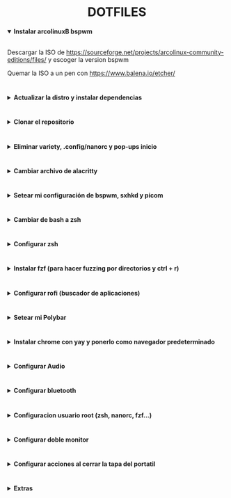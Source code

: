 <div align="center">
    <h1><strong>DOTFILES</strong></h1>
</div>

<details open>
<summary><strong>Instalar arcolinuxB bspwm</strong></summary>
<br>

Descargar la ISO de
<https://sourceforge.net/projects/arcolinux-community-editions/files/> y
escoger la version bspwm

Quemar la ISO a un pen con <https://www.balena.io/etcher/>
</details>

#

<details>
<summary><strong>Actualizar la distro y instalar dependencias</strong></summary>
<br>

```console
mirror;
yay -Syyu;
update;
#Si salta error signature from "David Runge <dvzrv@archlinux.org>"...poner lo siguiente
sudo pacman -S archlinux-keyring; update 
```

Setear git config y generar shh key

```console
git config --global user.name "Sergio-RS";
git config --global user.email "sergio.rodriguez.seoane@udc.es";
ssh-keygen -o -t rsa -C "sergio.rodriguez.seoane@udc.es";
cat .ssh/id_rsa.pub
```

Descargar lsd

```console
sudo pacman -S lsd
```

Fuentes necesarias

```console
yay -S nerd-fonts-cascadia-code nerd-fonts-dejavu-complete nerd-fonts-fira-code;
sudo pacman -S powerline-common awesome-terminal-fonts
```

Para controlar el brillo

```console
sudo pacman -S brightnessctl
```

</details>

#

<details>
<summary><strong>Clonar el repositorio</strong></summary>
<br>

```console
git clone https://github.com/Sergio-RS/dotfiles.git ~/dotfiles
```

</details>

#

<details>
<summary><strong>Eliminar variety, .config/nanorc y pop-ups inicio</strong></summary>
<br>

Eliminamos variety para que no cambie de fondo de pantalla cada cierto tiempo

```console
sudo pacman -Rns variety
```

Borrar `.config/nanorc`. Si queremos cambiar la configuracion de nano está en
`/etc/nanorc`

```console
rm -rf ~/.config/nano
```

Para poder seleccionar y copiar con el ratón y wrapear el texto en el
editor de nano haremos lo siguiente:

```console
sudo rm /etc/nanorc
sudo cp ~/dotfiles/nanorc /etc
```

</details>

#

<details>
<summary><strong>Cambiar archivo de alacritty</strong></summary>
<br>

Ahora vamos a cambiar los archivos de configuracion que pone la distro
automaticamente por los mios

```console
rm ~/.config/alacritty/alacritty.yml;
cp ~/dotfiles/alacritty.yml .config/alacritty/
```

</details>

#

<details>
<summary><strong>Setear mi configuración de bspwm, sxhkd y picom</strong></summary>
<br>

```console
rm -rf ~/.config/bspwm/*;
cp -r ~/dotfiles/bspwm/* ~/.config/bspwm/;
betterlockscreen -u .config/bspwm/betterlockscreen.png
```

Asegurarse que en el fichero `.config/bspwm/bspwmrc` la variable
***primary_monitor*** coincide con el monitor que queremos usar como principal. Para consultar los monitores podemos usar xrandr

</details>

#

<details>
<summary><strong>Cambiar de bash a zsh</strong></summary>
<br>

```console
sudo chsh $USER -s /bin/zsh;
sudo chsh root -s /bin/zsh
```

Hacer un relog pulsando Super + X y despues L
</details>

#

<details>
<summary><strong>Configurar zsh</strong></summary>
<br>

```console
yay -S zsh-theme-powerlevel10k-git;
echo 'source /usr/share/zsh-theme-powerlevel10k/powerlevel10k.zsh-theme' >> ~/.zshrc
```

Cerramos la terminal, abrimos otra y hacemos

```console
p10k configure
```

Ahora instalamos los plugins en el directorio deseado

```console
sudo cp -r /usr/share/zsh/plugins/zsh-syntax-highlighting /usr/share/oh-my-zsh/plugins;
sudo git clone https://github.com/zsh-users/zsh-autosuggestions /usr/share/oh-my-zsh/plugins/zsh-autosuggestions
```

Borramos archivo `~/.zshrc` y ponemos el que tiene mi configuración

```console
rm ~/.zshrc
cp ~/dotfiles/.zshrc ~/
```

</details>

#

<details>
<summary><strong>Instalar fzf (para hacer fuzzing por directorios y ctrl + r)</strong></summary>
<br>

```console
git clone --depth 1 https://github.com/junegunn/fzf.git ~/.fzf;
~/.fzf/install
```

</details>

#

<details>
<summary><strong>Configurar rofi (buscador de aplicaciones)</strong></summary>
<br>

```console
rm -rf ~/.config/rofi/*;
cp ~/dotfiles/rofi/* ~/.config/rofi
```

</details>

#

<details>
<summary><strong>Setear mi Polybar</strong></summary>
<br>

Elegir el comando para copiar la polybar de desktop o de laptop

```console
rm -rf ~/.config/polybar/*;
cp -r ~/dotfiles/polybar/* ~/.config/polybar/
#Polybar de desktop
cp ~/dotfiles/polybar-configs/desktop/config ~/.config/polybar/
#Polybar de laptop
cp ~/dotfiles/polybar-configs/laptop/config ~/.config/polybar/
```

</details>

#

<details>
<summary><strong>Instalar chrome con yay y ponerlo como navegador
predeterminado</strong></summary>
<br>

```console
yay -S google-chrome;
export BROWSER="";
xdg-settings set default-web-browser google-chrome.desktop
```

</details>

#

<details>
<summary><strong>Configurar Audio</strong></summary>
<br>

```console
pavucontrol
```

1. Ir a la pestaña Configuration
2. Elegir los perfiles que queramos para cada salida de audio. Poner en Off si
no queremos usar nunca esa salida
3. Ir a la pestaña Output Devices
4. Seleccionar como fallback (cuadrado derecho con icono circular y un tick)
el audio principal

</details>

#

<details>
<summary><strong>Configurar bluetooth</strong></summary>
<br>

Setear Autoenable=true en `/etc/bluetooth/main.conf`

Mirar si el servicio de bluetooth está corriendo. En caso de que no lo estea
iniciarlo y activarlo para la siguiente vez que se encienda el pc

```console
sudo systemctl status bluetooth.service
sudo systemctl start bluetooth.service
sudo systemctl enable bluetooth.service
```

Ahora vamos a configurar algún dispositivo bluetooth

```console
bluetoothctl
#Dentro de la consola de bluetoothctl
power on
#agent on y default para que conecte automáticamente cualquiera dispositivo bluetooth que estea en modo trusted
agent on
default-agent
#Ahora escaneamos dispositivos
scan on
#Una vez tengamos el que queremos 
trust *MAC* #MAC es la del dispositivo que queremos
pair *MAC*
#Nos pedirá o que aceptemos el código o que lo escribamos para hacer el pairing
connect *MAC*
```

</details>

#

<details>
<summary><strong>Configuracion usuario root (zsh, nanorc, fzf...)</strong></summary>
<br>

Haremos un link simbólico. La zsh de root apuntará a la del usuario normal.
Poner en ***USUARIO*** el nombre de usuario que se usa normalmente

```console
sudo su;
ln -s -f /home/USUARIO/.zshrc /root/.zshrc;
#Cerramos terminal y abrimos otra
sudo su;
#Configurar p10k y si no sale el promp hacemos:
p10k configure
```

Para configurar el prompt de root y que se sepa que somos superusuarios haremos
desde root:

```console
rm ~/.p10k.zsh;
cp /home/USUARIO/dotfiles/.p10k.zsh ~/
```

Borrar la carpeta `~/.config/nano` para tener las settings comunes que están en
`/etc/nanorc`

Para tener en root tambien el fzf tenemos que volver a instalarlo en root.
Desde la consola de root:

```console
git clone --depth 1 https://github.com/junegunn/fzf.git ~/.fzf;
~/.fzf/install
```

</details>

#

<details>
<summary><strong>Configurar doble monitor</strong></summary>
<br>

<details open>
<summary><strong>Configuracion paso a paso</strong></summary>
<br>

Ejemplo con monitor **primario** `eDP-1` y monitor **secundario** `HDMI-1`

1. Establecer configuracion de pantalla con xrandr sin hdmi y guardarla en autorand

```console
xrandr --output eDP-1 --primary --mode 1920x1080 --rotate normal;
autorand -s undocked
```

2. Establecer configuracion de pantalla con xrandr con hdmi conectado al segundo monitor y guardarla en autorand

```console
#cambiar ultimo parametro si el monitor secundario esta a la derecha del primario por --right-of eDP-1
xrandr --output eDP-1 --primary --mode 1920x1080 --rotate normal --output HDMI-1 --mode 1920x1080 --rotate normal --left-of eDP-1;
autorand -s undocked
```

3. Copiar scripts necesarios

Verificar que las variables ***internal_monitor*** (monitor que usaremos como
primario) y ***external_monitor*** en el fichero
`~/.config/autorandr/undocked/postswitch` coinciden con los valores deseados

</details>

<details>
<summary><strong>Configurar mi caso personal</strong></summary>
<br>

```console
cp -r ~/dotfiles/autorandr/* ~/.config/autorandr
```

</details>

</details>

#

<details>
<summary><strong>Configurar acciones al cerrar la tapa del portatil</strong></summary>
<br>

```console
sudo rm /etc/systemd/logind.conf
sudo cp ~/dotfiles/logind.conf /etc/systemd
```

Mirar si funciona correctamente haciendo un reboot. Si hai algun problema
intentar comentar todas las lineas del fichero
`/etc/systemd/logind.conf.d/do-not-suspend.conf`

```console
sudo nano /etc/systemd/logind.conf.d/do-not-suspend.conf
```

Si queremos configurarlo por interfaz grafica (menos opciones):

1. Descomentar del fichero `~/.config/bspwm/autostart.sh` la linea run xfce4-power-manager &
2. `Super + a` para abrir el buscador de apliaciones
3. Buscar power manager
4. Elegir las settings deseadas
5. Reboot para aplicar cambios

</details>

#

<details>
<summary><strong>Extras</strong></summary>
<br>

Borrar todas las carpetas innecesarias de `/home/USUARIO` y crear la carpeta de descargas `downloads`

```console
rm -rf carpeta;
mkdir downloads
```

Establecer carpeta de descargas de chrome la que creamos como `downloads`

1. Ir a las settings de chrome
2. Buscar descargas en el panel de la izquierda
3. Cambiar la carpeta default por la nueva

Descargar Visual Studio Code

```console
yay -S visual-studio-code-bin
```

Emojis de google. Para visualizarlos bien en yt

```console
sudo pacman -S noto-fonts-emoji
```

Poner touchpad invertido

```console
sudo rm /etc/X11/xorg.conf.d/30-touchpad.conf
sudo cp ~/dotfiles/30-touchpad.conf /etc/X11/xorg.conf.d/
```

Arreglar error alacritty diferentes tamaños de fuente entre 2 monitores

```console
sudo nano /etc/envioroment
#Añadir la siguiente línea
WINIT_X11_SCALE_FACTOR=1.5
```

Configurar tema de escritorio o mouse

1. `Super + a` para abrir el buscador de apliaciones
2. Buscar customize look and feel
3. Elegir las settings deseadas

</details>
